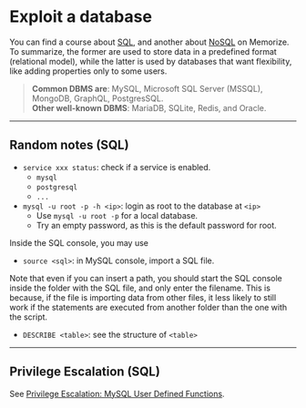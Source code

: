# Exploit a database

You can find a course about [SQL](/info/databases/sql/index.md), and another about [NoSQL](/info/databases/nosql/index.md) on Memorize. To summarize, the former are used to store data in a predefined format (relational model), while the latter is used by databases that want flexibility, like adding properties only to some users.

> **Common DBMS are**: MySQL, Microsoft SQL Server (MSSQL), MongoDB, GraphQL, PostgresSQL.<br>**Other well-known DBMS**: MariaDB, SQLite, Redis, and Oracle.

<hr class="sep-both">

## Random notes (SQL)

<div class="row row-cols-md-2"><div>

* `service xxx status`: check if a service is enabled. 
  * `mysql`
  * `postgresql`
  * `...`
* `mysql -u root -p -h <ip>`: login as root to the database at `<ip>`
  * Use `mysql -u root -p` for a local database.
  * Try an empty password, as this is the default password for root.
</div><div>

Inside the SQL console, you may use

* `source <sql>`: in MySQL console, import a SQL file.

Note that even if you can insert a path, you should start the SQL console inside the folder with the SQL file, and only enter the filename. This is because, if the file is importing data from other files, it less likely to still work if the statements are executed from another folder than the one with the script.

* `DESCRIBE <table>`: see the structure of `<table>`
</div></div>

<hr class="sep-both">

## Privilege Escalation (SQL)

See [Privilege Escalation: MySQL User Defined Functions](https://redteamnation.com/mysql-user-defined-functions/).
